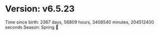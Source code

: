 # Version: v6.5.23
Time since birth: 2367 days, 56809 hours, 3408540 minutes, 204512400 seconds
Season: Spring 🌸
